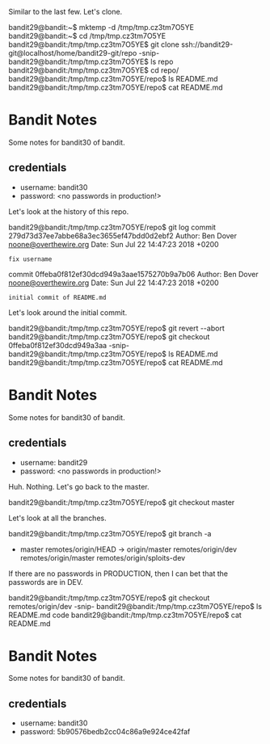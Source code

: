 Similar to the last few. Let's clone.

bandit29@bandit:~$ mktemp -d
/tmp/tmp.cz3tm7O5YE
bandit29@bandit:~$ cd /tmp/tmp.cz3tm7O5YE
bandit29@bandit:/tmp/tmp.cz3tm7O5YE$ git clone ssh://bandit29-git@localhost/home/bandit29-git/repo
-snip-
bandit29@bandit:/tmp/tmp.cz3tm7O5YE$ ls
repo
bandit29@bandit:/tmp/tmp.cz3tm7O5YE$ cd repo/
bandit29@bandit:/tmp/tmp.cz3tm7O5YE/repo$ ls
README.md
bandit29@bandit:/tmp/tmp.cz3tm7O5YE/repo$ cat README.md 
# Bandit Notes
Some notes for bandit30 of bandit.

## credentials

- username: bandit30
- password: <no passwords in production!>



Let's look at the history of this repo.

bandit29@bandit:/tmp/tmp.cz3tm7O5YE/repo$ git log
commit 279d73d37ee7abbe68a3ec3655ef47bdd0d2ebf2
Author: Ben Dover <noone@overthewire.org>
Date:   Sun Jul 22 14:47:23 2018 +0200

    fix username

commit 0ffeba0f812ef30dcd949a3aae1575270b9a7b06
Author: Ben Dover <noone@overthewire.org>
Date:   Sun Jul 22 14:47:23 2018 +0200

    initial commit of README.md



Let's look around the initial commit.

bandit29@bandit:/tmp/tmp.cz3tm7O5YE/repo$ git revert --abort 
bandit29@bandit:/tmp/tmp.cz3tm7O5YE/repo$ git checkout 0ffeba0f812ef30dcd949a3aa
-snip-
bandit29@bandit:/tmp/tmp.cz3tm7O5YE/repo$ ls
README.md
bandit29@bandit:/tmp/tmp.cz3tm7O5YE/repo$ cat README.md 
# Bandit Notes
Some notes for bandit30 of bandit.

## credentials

- username: bandit29
- password: <no passwords in production!>



Huh. Nothing. Let's go back to the master.

bandit29@bandit:/tmp/tmp.cz3tm7O5YE/repo$ git checkout master

Let's look at all the branches.

bandit29@bandit:/tmp/tmp.cz3tm7O5YE/repo$ git branch -a
* master
  remotes/origin/HEAD -> origin/master
  remotes/origin/dev
  remotes/origin/master
  remotes/origin/sploits-dev

If there are no passwords in PRODUCTION, then I can bet that the passwords are
in DEV.

bandit29@bandit:/tmp/tmp.cz3tm7O5YE/repo$ git checkout remotes/origin/dev
-snip-
bandit29@bandit:/tmp/tmp.cz3tm7O5YE/repo$ ls
README.md  code
bandit29@bandit:/tmp/tmp.cz3tm7O5YE/repo$ cat README.md 
# Bandit Notes
Some notes for bandit30 of bandit.

## credentials

- username: bandit30
- password: 5b90576bedb2cc04c86a9e924ce42faf
